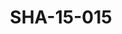 ---
pid: SHA-15-015
title: SHA-15-015
language: en
original_label: 
rights: Sharhabil Ahmed
location_of_original: Sharhabil Ahmed
photographer_or_studio: 
scanned_from: photograph 12.1 by 16.4
_date: '1962'
location: Ethiopia, Massawa
description: Group of visitors among them Sharhabil Ahmed Ahmed al Mustafa and Osman
  Hussain
additional_notes: 
permission_display: 'yes'
on_server: 'no'
on_website: 'no'
permalink: /photopages/en/SHA-15-015
layout: photo-page
---